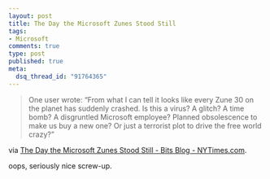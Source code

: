 ```yaml
--- 
layout: post
title: The Day the Microsoft Zunes Stood Still
tags: 
- Microsoft
comments: true
type: post
published: true
meta: 
  dsq_thread_id: "91764365"
---
```

<blockquote>One user wrote: “From what I can tell it looks like every Zune 30 on the planet has suddenly crashed. Is this a virus? A glitch? A time bomb? A disgruntled Microsoft employee? Planned obsolescence to make us buy a new one? Or just a terrorist plot to drive the free world crazy?”</blockquote>
via <a href="http://bits.blogs.nytimes.com/2008/12/31/the-day-microsoft-zunes-stood-still/?hp">The Day the Microsoft Zunes Stood Still - Bits Blog - NYTimes.com</a>.

oops, seriously nice screw-up.

